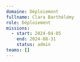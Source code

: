 ```yaml
---
domaine: Déploiement
fullname: Clara Barthélémy
role: Déploiement
missions:
  - start: 2024-04-05
    end: 2024-08-31
    status: admin
teams: []
---
```


